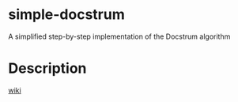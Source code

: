 # simple-docstrum
A simplified step-by-step implementation of the Docstrum algorithm

# Description
[wiki](https://en.wikipedia.org/wiki/Document_layout_analysis#Example_of_a_bottom_up_approach)
